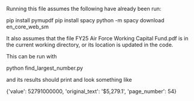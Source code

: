 Running this file assumes the following have already been run:

pip install pymupdf
pip install spacy
python -m spacy download en_core_web_sm

It also assumes that the file FY25 Air Force Working Capital Fund.pdf is in the current working directory, or its location is updated in the code.

This can be run with 

python find_largest_number.py

and its results should print and look something like 

{'value': 52791000000, 'original_text': '$5,279.1', 'page_number': 54}
